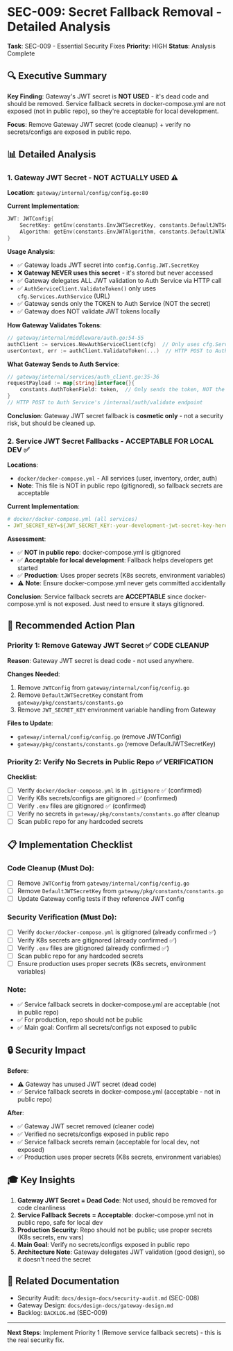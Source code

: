 # SEC-009: Secret Fallback Removal - Detailed Analysis

**Task**: SEC-009 - Essential Security Fixes
**Priority**: HIGH
**Status**: Analysis Complete

## 🔍 Executive Summary

**Key Finding**: Gateway's JWT secret is **NOT USED** - it's dead code and should be removed. Service fallback secrets in docker-compose.yml are not exposed (not in public repo), so they're acceptable for local development.

**Focus**: Remove Gateway JWT secret (code cleanup) + verify no secrets/configs are exposed in public repo.

## 📊 Detailed Analysis

### **1. Gateway JWT Secret - NOT ACTUALLY USED** ⚠️

**Location**: `gateway/internal/config/config.go:80`

**Current Implementation**:
```go
JWT: JWTConfig{
    SecretKey: getEnv(constants.EnvJWTSecretKey, constants.DefaultJWTSecretKey),
    Algorithm: getEnv(constants.EnvJWTAlgorithm, constants.DefaultJWTAlgorithm),
}
```

**Usage Analysis**:
- ✅ Gateway loads JWT secret into `config.Config.JWT.SecretKey`
- ❌ **Gateway NEVER uses this secret** - it's stored but never accessed
- ✅ Gateway delegates ALL JWT validation to Auth Service via HTTP call
- ✅ `AuthServiceClient.ValidateToken()` only uses `cfg.Services.AuthService` (URL)
- ✅ Gateway sends only the TOKEN to Auth Service (NOT the secret)
- ✅ Gateway does NOT validate JWT tokens locally

**How Gateway Validates Tokens**:
```go
// gateway/internal/middleware/auth.go:54-55
authClient := services.NewAuthServiceClient(cfg)  // Only uses cfg.Services.AuthService (URL)
userContext, err := authClient.ValidateToken(...)  // HTTP POST to Auth Service
```

**What Gateway Sends to Auth Service**:
```go
// gateway/internal/services/auth_client.go:35-36
requestPayload := map[string]interface{}{
    constants.AuthTokenField: token,  // Only sends the token, NOT the secret
}
// HTTP POST to Auth Service's /internal/auth/validate endpoint
```

**Conclusion**: Gateway JWT secret fallback is **cosmetic only** - not a security risk, but should be cleaned up.

### **2. Service JWT Secret Fallbacks - ACCEPTABLE FOR LOCAL DEV** ✅

**Locations**:
- `docker/docker-compose.yml` - All services (user, inventory, order, auth)
- **Note**: This file is NOT in public repo (gitignored), so fallback secrets are acceptable

**Current Implementation**:
```yaml
# docker/docker-compose.yml (all services)
- JWT_SECRET_KEY=${JWT_SECRET_KEY:-your-development-jwt-secret-key-here}
```

**Assessment**:
- ✅ **NOT in public repo**: docker-compose.yml is gitignored
- ✅ **Acceptable for local development**: Fallback helps developers get started
- ✅ **Production**: Uses proper secrets (K8s secrets, environment variables)
- ⚠️ **Note**: Ensure docker-compose.yml never gets committed accidentally

**Conclusion**: Service fallback secrets are **ACCEPTABLE** since docker-compose.yml is not exposed. Just need to ensure it stays gitignored.

## 🎯 Recommended Action Plan

### **Priority 1: Remove Gateway JWT Secret** ✅ **CODE CLEANUP**

**Reason**: Gateway JWT secret is dead code - not used anywhere.

**Changes Needed**:
1. Remove `JWTConfig` from `gateway/internal/config/config.go`
2. Remove `DefaultJWTSecretKey` constant from `gateway/pkg/constants/constants.go`
3. Remove `JWT_SECRET_KEY` environment variable handling from Gateway

**Files to Update**:
- `gateway/internal/config/config.go` (remove JWTConfig)
- `gateway/pkg/constants/constants.go` (remove DefaultJWTSecretKey)

### **Priority 2: Verify No Secrets in Public Repo** ✅ **VERIFICATION**

**Checklist**:
- [ ] Verify `docker/docker-compose.yml` is in `.gitignore` ✅ (confirmed)
- [ ] Verify K8s secrets/configs are gitignored ✅ (confirmed)
- [ ] Verify `.env` files are gitignored ✅ (confirmed)
- [ ] Verify no secrets in `gateway/pkg/constants/constants.go` after cleanup
- [ ] Scan public repo for any hardcoded secrets

## 📋 Implementation Checklist

### **Code Cleanup (Must Do)**:
- [ ] Remove `JWTConfig` from `gateway/internal/config/config.go`
- [ ] Remove `DefaultJWTSecretKey` from `gateway/pkg/constants/constants.go`
- [ ] Update Gateway config tests if they reference JWT config

### **Security Verification (Must Do)**:
- [ ] Verify `docker/docker-compose.yml` is gitignored (already confirmed ✅)
- [ ] Verify K8s secrets are gitignored (already confirmed ✅)
- [ ] Verify `.env` files are gitignored (already confirmed ✅)
- [ ] Scan public repo for any hardcoded secrets
- [ ] Ensure production uses proper secrets (K8s secrets, environment variables)

### **Note**:
- ✅ Service fallback secrets in docker-compose.yml are acceptable (not in public repo)
- ✅ For production, repo should not be public
- ✅ Main goal: Confirm all secrets/configs not exposed to public

## 🔒 Security Impact

**Before**:
- ⚠️ Gateway has unused JWT secret (dead code)
- ✅ Service fallback secrets in docker-compose.yml (acceptable - not in public repo)

**After**:
- ✅ Gateway JWT secret removed (cleaner code)
- ✅ Verified no secrets/configs exposed in public repo
- ✅ Service fallback secrets remain (acceptable for local dev, not exposed)
- ✅ Production uses proper secrets (K8s secrets, environment variables)

## 🎓 Key Insights

1. **Gateway JWT Secret = Dead Code**: Not used, should be removed for code cleanliness
2. **Service Fallback Secrets = Acceptable**: docker-compose.yml not in public repo, safe for local dev
3. **Production Security**: Repo should not be public; use proper secrets (K8s secrets, env vars)
4. **Main Goal**: Verify no secrets/configs exposed in public repo
5. **Architecture Note**: Gateway delegates JWT validation (good design), so it doesn't need the secret

## 📝 Related Documentation

- Security Audit: `docs/design-docs/security-audit.md` (SEC-008)
- Gateway Design: `docs/design-docs/gateway-design.md`
- Backlog: `BACKLOG.md` (SEC-009)

---

**Next Steps**: Implement Priority 1 (Remove service fallback secrets) - this is the real security fix.
